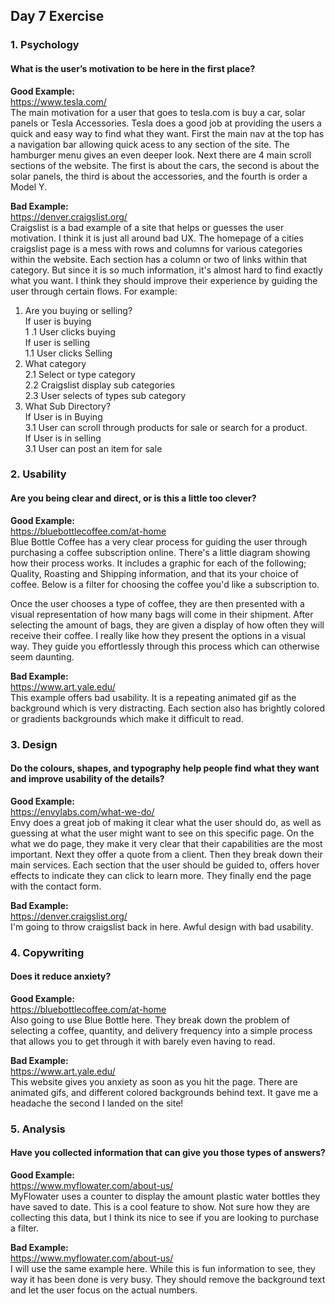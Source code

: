 ## Day 7 Exercise

### 1. Psychology
#### What is the user’s motivation to be here in the first place?
**Good Example:**  
https://www.tesla.com/  
The main motivation for a user that goes to tesla.com is buy a car, solar panels or Tesla Accessories. Tesla does a good job at providing the users a quick and easy way to find what they want. First the main nav at the top has a navigation bar allowing quick acess to any section of the site. The hamburger menu gives an even deeper look. Next there are 4 main scroll sections of the website. The first is about the cars, the second is about the solar panels, the third is about the accessories, and the fourth is order a Model Y.

**Bad Example:**  
https://denver.craigslist.org/  
Craigslist is a bad example of a site that helps or guesses the user motivation. I think it is just all around bad UX. The homepage of a cities craigslist page is a mess with rows and columns for various categories within the website. Each section has a column or two of links within that category. But since it is so much information, it's almost hard to find exactly what you want. I think they should improve their experience by guiding the user through certain flows. For example:  
1. Are you buying or selling?  
  If user is buying  
    1 .1 User clicks buying  
  If user is selling  
      1.1 User clicks Selling  
2. What category  
  2.1 Select or type category  
  2.2 Craigslist display sub categories  
  2.3 User selects of types sub category  
3. What Sub Directory?  
  If User is in Buying  
    3.1 User can scroll through products for sale or search for a product.  
  If User is in selling  
    3.1 User can post an item for sale  

### 2. Usability
#### Are you being clear and direct, or is this a little too clever?
**Good Example:**  
https://bluebottlecoffee.com/at-home  
Blue Bottle Coffee has a very clear process for guiding the user through purchasing a coffee subscription online. There's a little diagram showing how their process works. It includes a graphic for each of the following; Quality, Roasting and Shipping information, and that its your choice of coffee. Below is a filter for choosing the coffee you'd like a subscription to.

Once the user chooses a type of coffee, they are then presented with a visual representation of how many bags will come in their shipment. After selecting the amount of bags, they are given a display of how often they will receive their coffee. I really like how they present the options in a visual way. They guide you effortlessly through this process which can otherwise seem daunting.

**Bad Example:**  
https://www.art.yale.edu/  
This example offers bad usability. It is a repeating animated gif as the background which is very distracting. Each section also has brightly colored or gradients backgrounds which make it difficult to read.

### 3. Design  
#### Do the colours, shapes, and typography help people find what they want and improve usability of the details?  
**Good Example:**  
https://envylabs.com/what-we-do/  
Envy does a great job of making it clear what the user should do, as well as guessing at what the user might want to see on this specific page. On the what we do page, they make it very clear that their capabilities are the most important. Next they offer a quote from a client. Then they break down their main services. Each section that the user should be guided to, offers hover effects to indicate they can click to learn more. They finally end the page with the contact form.

**Bad Example:**  
https://denver.craigslist.org/  
I'm going to throw craigslist back in here. Awful design with bad usability.

### 4. Copywriting  
#### Does it reduce anxiety?  

**Good Example:**  
https://bluebottlecoffee.com/at-home  
Also going to use Blue Bottle here. They break down the problem of selecting a coffee, quantity, and delivery frequency into a simple process that allows you to get through it with barely even having to read.

**Bad Example:**  
https://www.art.yale.edu/  
This website gives you anxiety as soon as you hit the page. There are animated gifs, and different colored backgrounds behind text. It gave me a headache the second I landed on the site!

### 5. Analysis
#### Have you collected information that can give you those types of answers?  

**Good Example:**  
https://www.myflowater.com/about-us/  
MyFlowater uses a counter to display the amount plastic water bottles they have saved to date. This is a cool feature to show. Not sure how they are collecting this data, but I think its nice to see if you are looking to purchase a filter.

**Bad Example:**  
https://www.myflowater.com/about-us/  
I will use the same example here. While this is fun information to see, they way it has been done is very busy. They should remove the background text and let the user focus on the actual numbers.
